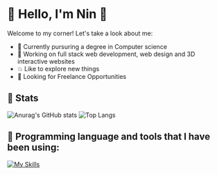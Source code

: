 # 🤗 Hello, I'm Nin 🤗

Welcome to my corner! Let's take a look about me:
- 🌱 Currently pursuring a degree in Computer science
- 🧨 Working on full stack web development, web design and 3D interactive websites
- 💥 Like to explore new things
- 🤔 Looking for Freelance Opportunities

## 🌅 Stats

![Anurag's GitHub stats](https://github-readme-stats.vercel.app/api?username=linin-nin&show_icons=true) ![Top Langs](https://github-readme-stats.vercel.app/api/top-langs/?username=linin-nin&layout=compact)

## 🤖 Programming language and tools that I have been using:

[![My Skills](https://skillicons.dev/icons?i=js,html,css,ts,react,vue,next,figma,php,prisma,vercel,threejs,nodejs,laravel,ai,express,gsap,npm&perline=8)](https://skillicons.dev)






<!--
**This Dynamic Image's from -> [Capsule-Render](https://github.com/kyechan99/capsule-render) - Press F5!**
-->

<!--

![footer](https://capsule-render.vercel.app/api?type=wave&color=gradient&height=150&section=footer)
-->
